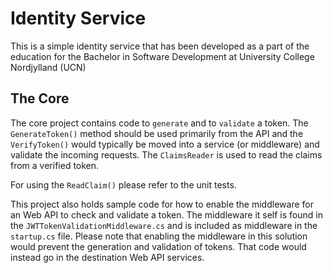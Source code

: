 # Identity Service
This is a simple identity service that has been developed as a part of the education for the Bachelor in Software Development at University College Nordjylland (UCN)

## The Core
The core project contains code to `generate` and to `validate` a token. The `GenerateToken()` method should be used primarily from the API and the `VerifyToken()` would typically be moved into a service (or middleware) and validate the incoming requests. The `ClaimsReader` is used to read the claims from a verified token.

For using the `ReadClaim()` please refer to the unit tests.

This project also holds sample code for how to enable the middleware for an Web API to check and validate a token. The middleware it self is found in the `JWTTokenValidationMiddleware.cs` and is included as middleware in the `startup.cs` file. Please note that enabling the middleware in this solution would prevent the generation and validation of tokens. That code would instead go in the destination Web API services.
